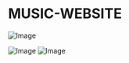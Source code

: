 # MUSIC-WEBSITE

![Image](https://github.com/user-attachments/assets/b193c4da-c6be-4cb4-a6bb-242cec7998ce)

![Image](https://github.com/user-attachments/assets/89a4672c-fb5f-4415-8e78-6fa5731674f8)
![Image](https://github.com/user-attachments/assets/739fe788-df20-43d9-9e75-eea984fffa4b)
